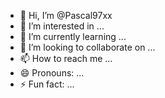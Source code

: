 - 👋 Hi, I’m @Pascal97xx
- 👀 I’m interested in ...
- 🌱 I’m currently learning ...
- 💞️ I’m looking to collaborate on ...
- 📫 How to reach me ...
- 😄 Pronouns: ...
- ⚡ Fun fact: ...

<!---
Pascal97xx/Pascal97xx is a ✨ special ✨ repository because its `README.md` (this file) appears on your GitHub profile.
You can click the Preview link to take a look at your changes.
--->

